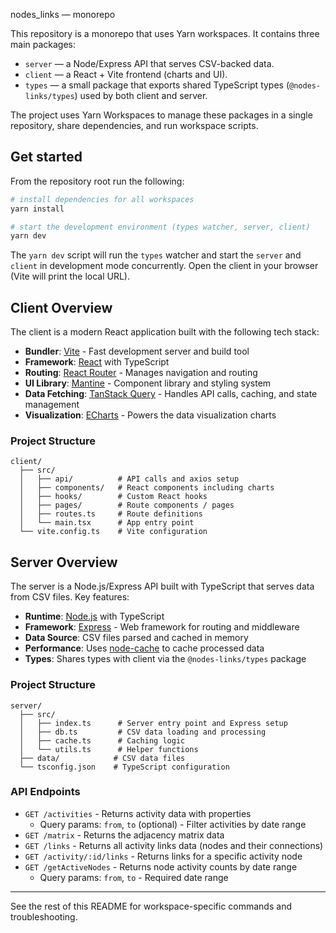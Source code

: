 nodes_links — monorepo

This repository is a monorepo that uses Yarn workspaces. It contains three main packages:

- `server` — a Node/Express API that serves CSV-backed data.
- `client` — a React + Vite frontend (charts and UI).
- `types` — a small package that exports shared TypeScript types (`@nodes-links/types`) used by both client and server.

The project uses Yarn Workspaces to manage these packages in a single repository, share dependencies, and run workspace scripts.

## Get started

From the repository root run the following:

```bash
# install dependencies for all workspaces
yarn install

# start the development environment (types watcher, server, client)
yarn dev
```

The `yarn dev` script will run the `types` watcher and start the `server` and `client` in development mode concurrently. Open the client in your browser (Vite will print the local URL).

## Client Overview

The client is a modern React application built with the following tech stack:

- **Bundler**: [Vite](https://vitejs.dev/) - Fast development server and build tool
- **Framework**: [React](https://react.dev/) with TypeScript
- **Routing**: [React Router](https://reactrouter.com/) - Manages navigation and routing
- **UI Library**: [Mantine](https://mantine.dev/) - Component library and styling system
- **Data Fetching**: [TanStack Query](https://tanstack.com/query/latest) - Handles API calls, caching, and state management
- **Visualization**: [ECharts](https://echarts.apache.org/) - Powers the data visualization charts

### Project Structure

```
client/
  ├── src/
  │   ├── api/          # API calls and axios setup
  │   ├── components/   # React components including charts
  │   ├── hooks/        # Custom React hooks
  │   ├── pages/        # Route components / pages
  │   ├── routes.ts     # Route definitions
  │   └── main.tsx      # App entry point
  └── vite.config.ts    # Vite configuration
```

## Server Overview

The server is a Node.js/Express API built with TypeScript that serves data from CSV files. Key features:

- **Runtime**: [Node.js](https://nodejs.org/) with TypeScript
- **Framework**: [Express](https://expressjs.com/) - Web framework for routing and middleware
- **Data Source**: CSV files parsed and cached in memory
- **Performance**: Uses [node-cache](https://www.npmjs.com/package/node-cache) to cache processed data
- **Types**: Shares types with client via the `@nodes-links/types` package

### Project Structure

```
server/
  ├── src/
  │   ├── index.ts      # Server entry point and Express setup
  │   ├── db.ts         # CSV data loading and processing
  │   ├── cache.ts      # Caching logic
  │   └── utils.ts      # Helper functions
  ├── data/            # CSV data files
  └── tsconfig.json    # TypeScript configuration
```

### API Endpoints

- `GET /activities` - Returns activity data with properties
  - Query params: `from`, `to` (optional) - Filter activities by date range
- `GET /matrix` - Returns the adjacency matrix data
- `GET /links` - Returns all activity links data (nodes and their connections)
- `GET /activity/:id/links` - Returns links for a specific activity node
- `GET /getActiveNodes` - Returns node activity counts by date range
  - Query params: `from`, `to` - Required date range

---

See the rest of this README for workspace-specific commands and troubleshooting.
